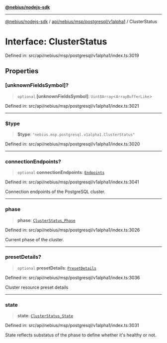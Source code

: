 [**@nebius/nodejs-sdk**](../../../../../../README.md)

***

[@nebius/nodejs-sdk](../../../../../../README.md) / [api/nebius/msp/postgresql/v1alpha1](../README.md) / ClusterStatus

# Interface: ClusterStatus

Defined in: src/api/nebius/msp/postgresql/v1alpha1/index.ts:3019

## Properties

### \[unknownFieldsSymbol\]?

> `optional` **\[unknownFieldsSymbol\]**: `Uint8Array`\<`ArrayBufferLike`\>

Defined in: src/api/nebius/msp/postgresql/v1alpha1/index.ts:3021

***

### $type

> **$type**: `"nebius.msp.postgresql.v1alpha1.ClusterStatus"`

Defined in: src/api/nebius/msp/postgresql/v1alpha1/index.ts:3020

***

### connectionEndpoints?

> `optional` **connectionEndpoints**: [`Endpoints`](Endpoints.md)

Defined in: src/api/nebius/msp/postgresql/v1alpha1/index.ts:3041

Connection endpoints of the PostgreSQL cluster.

***

### phase

> **phase**: [`ClusterStatus_Phase`](../../../v1alpha1/type-aliases/ClusterStatus_Phase.md)

Defined in: src/api/nebius/msp/postgresql/v1alpha1/index.ts:3026

Current phase of the cluster.

***

### presetDetails?

> `optional` **presetDetails**: [`PresetDetails`](../../../v1alpha1/resource/interfaces/PresetDetails.md)

Defined in: src/api/nebius/msp/postgresql/v1alpha1/index.ts:3036

Cluster resource preset details

***

### state

> **state**: [`ClusterStatus_State`](../../../v1alpha1/type-aliases/ClusterStatus_State.md)

Defined in: src/api/nebius/msp/postgresql/v1alpha1/index.ts:3031

State reflects substatus of the phase to define whether it's healthy or not.

